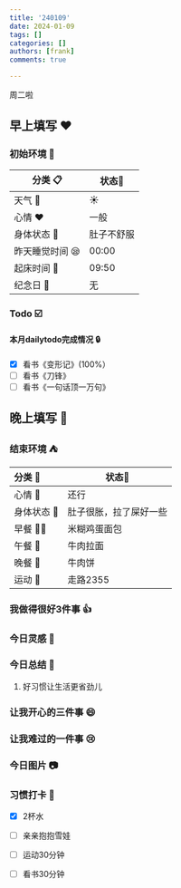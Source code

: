 ```yaml
---
title: '240109'
date: 2024-01-09
tags: []
categories: []
authors: [frank]
comments: true

---
```


周二啦

<!-- more -->

## 早上填写 :heart:

### 初始环境 :european_castle:

| 分类 :clipboard:                   | 状态:stars: |
| ---------------------------------- | ----------- |
| 天气 :penguin:                     | :sunny:     |
| 心情 :heart:                       | 一般 |
| 身体状态 :information_desk_person: | 肚子不舒服 |
| 昨天睡觉时间 :sleepy:              | 00:00  |
| 起床时间 :couple_with_heart:       | 09:50  |
| 纪念日 :calendar:                  | 无          |

### Todo :ballot_box_with_check:

#### 本月dailytodo完成情况 :lock:

- [x] 看书《变形记》(100%）
- [ ] 看书《刀锋》
- [ ] 看书《一句话顶一万句》

## 晚上填写 :bridge_at_night:

### 结束环境 :tent:

| 分类 :blue_book:                   | 状态:stars:        |
| :--------------------------------- | ------------------ |
| 心情 :heartbeat:                   | 还行           |
| 身体状态 :information_desk_person: | 肚子很胀，拉了屎好一些 |
| 早餐 :egg::bread:                  | 米糊鸡蛋面包  |
| 午餐 :stew:                        | 牛肉拉面 |
| 晚餐 :sushi:                       | 牛肉饼  |
| 运动 :dancers:                     | 走路2355      |

### 我做得很好3件事 :thumbsup:

### 今日灵感 :thought_balloon:

### 今日总结 :pencil:
1. 好习惯让生活更省劲儿

### 让我开心的三件事 :smile:

### 让我难过的一件事 :cry:

### 今日图片 :camera:

### 习惯打卡 :high_brightness:

- [x] 2杯水
- [ ] 亲亲抱抱雪娃
- [ ] 运动30分钟
- [ ] 看书30分钟

